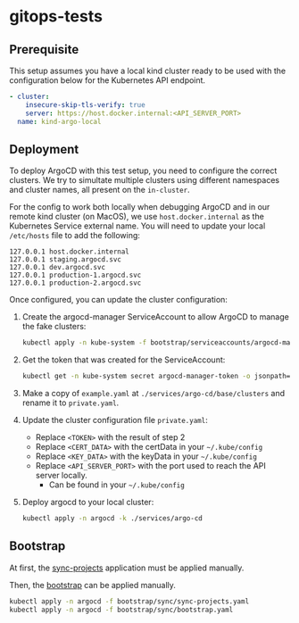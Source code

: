 # gitops-tests

## Prerequisite

This setup assumes you have a local kind cluster ready to be used with the configuration below for the Kubernetes API endpoint.

```yaml
- cluster:
    insecure-skip-tls-verify: true
    server: https://host.docker.internal:<API_SERVER_PORT>
  name: kind-argo-local
```

## Deployment

To deploy ArgoCD with this test setup, you need to configure the correct clusters.
We try to simultate multiple clusters using different namespaces and cluster names, all present on the `in-cluster`.

For the config to work both locally when debugging ArgoCD and in our remote kind cluster (on MacOS),
we use `host.docker.internal` as the Kubernetes Service external name. You will need to update your local `/etc/hosts` file to add
the following:

```
127.0.0.1 host.docker.internal
127.0.0.1 staging.argocd.svc
127.0.0.1 dev.argocd.svc
127.0.0.1 production-1.argocd.svc
127.0.0.1 production-2.argocd.svc
```

Once configured, you can update the cluster configuration:

1. Create the argocd-manager ServiceAccount to allow ArgoCD to manage the fake clusters:

   ```bash
   kubectl apply -n kube-system -f bootstrap/serviceaccounts/argocd-manager.yaml
   ```

1. Get the token that was created for the ServiceAccount:

   ```bash
   kubectl get -n kube-system secret argocd-manager-token -o jsonpath='{.data.token}' | base64 --decode
   ```

1. Make a copy of `example.yaml` at `./services/argo-cd/base/clusters` and rename it to `private.yaml`.

1. Update the cluster configuration file `private.yaml`:
   - Replace `<TOKEN>` with the result of step 2
   - Replace `<CERT_DATA>` with the certData in your `~/.kube/config`
   - Replace `<KEY_DATA>` with the keyData in your `~/.kube/config`
   - Replace `<API_SERVER_PORT>` with the port used to reach the API server locally.
     - Can be found in your `~/.kube/config`

1. Deploy argocd to your local cluster:

   ```bash
   kubectl apply -n argocd -k ./services/argo-cd
   ```

## Bootstrap

At first, the [sync-projects](./bootstrap/sync/sync-projects.yaml) application must be applied manually.

Then, the [bootstrap](./bootstrap/sync/bootstrap.yaml) can be applied manually.

```bash
kubectl apply -n argocd -f bootstrap/sync/sync-projects.yaml
kubectl apply -n argocd -f bootstrap/sync/bootstrap.yaml
```
